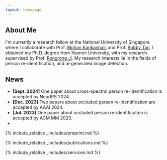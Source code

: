 ```yaml
---
layout: homepage
---
```


## About Me

I'm currently a research fellow at the National University of Singapore where I collaborate with Prof. [Mohan Kankanhalli](https://www.comp.nus.edu.sg/~mohan/) and Prof. [Robby Tan](https://tanrobby.github.io/). I obtained my Ph.D. degree from Xiamen University, with my research supervised by Prof. [Rongrong Ji](https://mac.xmu.edu.cn/rrji_en/). My research interests lie in the fields of person re-identification, and ai-generated image detection.

## News

- **[Sept. 2024]** One paper about cross-spectral person re-identification is accepted by NeurIPS 2024.
- **[Dec. 2023]** Two papers about occluded person re-identification are accepted by AAAI 2024.
- **[Jul. 2023]** One paper about occluded person re-identification is accepted by ACM MM 2023.
- 
{% include_relative _includes/preprint.md %}

{% include_relative _includes/publications.md %}

{% include_relative _includes/services.md %}


